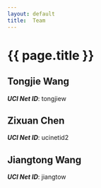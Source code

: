 ```yaml
---
layout: default
title:  Team
---
```


# {{ page.title }}


## Tongjie Wang
***UCI Net ID***: tongjiew

## Zixuan Chen
***UCI Net ID***: ucinetid2

## Jiangtong Wang
***UCI Net ID***: jiangtow
